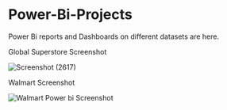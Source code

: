 # Power-Bi-Projects
Power Bi reports and Dashboards on different datasets are here.

Global Superstore Screenshot

![Screenshot (2617)](https://user-images.githubusercontent.com/111626329/213458882-d0e93708-f597-4e24-b962-5b7ec58e9d4f.png)

Walmart Screenshot

![Walmart Power bi Screenshot](https://user-images.githubusercontent.com/111626329/213458594-30ee0f27-a709-4326-bb72-a34e546368f3.png)
